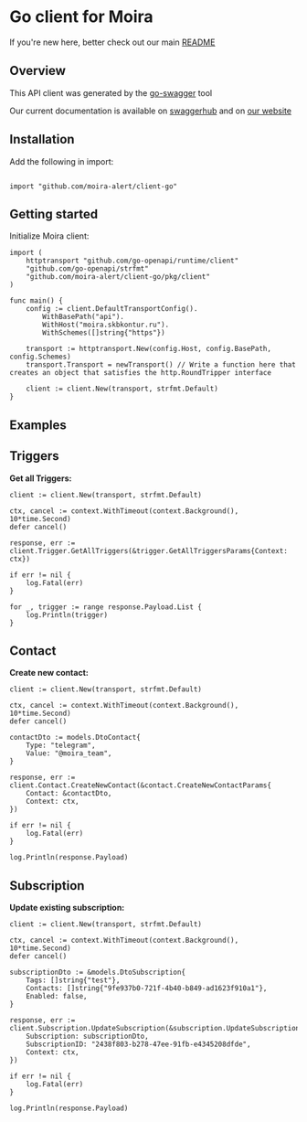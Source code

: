 # Go client for Moira

If you're new here, better check out our main [README](https://github.com/moira-alert/moira/blob/master/README.md)

## Overview

This API client was generated by the [go-swagger](https://github.com/go-swagger/go-swagger) tool

Our current documentation is available on [swaggerhub](https://app.swaggerhub.com/apis/Moira/moira-alert/master) and on [our website](https://moira.skbkontur.ru/api/swagger/index.html)

## Installation

Add the following in import:

```golang

import "github.com/moira-alert/client-go"

```

## Getting started

Initialize Moira client:

```golang
import (
	httptransport "github.com/go-openapi/runtime/client"
	"github.com/go-openapi/strfmt"
	"github.com/moira-alert/client-go/pkg/client"
)

func main() {
	config := client.DefaultTransportConfig().
		WithBasePath("api").
		WithHost("moira.skbkontur.ru").
		WithSchemes([]string{"https"})

	transport := httptransport.New(config.Host, config.BasePath, config.Schemes)
	transport.Transport = newTransport() // Write a function here that creates an object that satisfies the http.RoundTripper interface

	client := client.New(transport, strfmt.Default)
}
```

## Examples

## Triggers

**Get all Triggers:**
```golang
client := client.New(transport, strfmt.Default)

ctx, cancel := context.WithTimeout(context.Background(), 10*time.Second)
defer cancel()

response, err := client.Trigger.GetAllTriggers(&trigger.GetAllTriggersParams{Context: ctx})

if err != nil {
	log.Fatal(err)
}

for _, trigger := range response.Payload.List {
	log.Println(trigger)
}
```

## Contact

**Create new contact:**
```golang
client := client.New(transport, strfmt.Default)

ctx, cancel := context.WithTimeout(context.Background(), 10*time.Second)
defer cancel()

contactDto := models.DtoContact{
	Type: "telegram",
	Value: "@moira_team",
}

response, err := client.Contact.CreateNewContact(&contact.CreateNewContactParams{
	Contact: &contactDto,
	Context: ctx,
})

if err != nil {
	log.Fatal(err)
}

log.Println(response.Payload)
```

## Subscription

**Update existing subscription:**
```golang
client := client.New(transport, strfmt.Default)

ctx, cancel := context.WithTimeout(context.Background(), 10*time.Second)
defer cancel()

subscriptionDto := &models.DtoSubscription{
	Tags: []string{"test"},
	Contacts: []string{"9fe937b0-721f-4b40-b849-ad1623f910a1"},
	Enabled: false,
}

response, err := client.Subscription.UpdateSubscription(&subscription.UpdateSubscriptionParams{
	Subscription: subscriptionDto,
	SubscriptionID: "2438f803-b278-47ee-91fb-e4345208dfde",
	Context: ctx,
})

if err != nil {
	log.Fatal(err)
}

log.Println(response.Payload)
```
